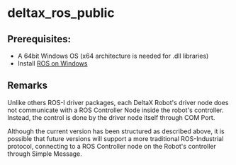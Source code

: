 # deltax_ros_public

## Prerequisites:
- A 64bit Windows OS (x64 architecture is needed for .dll libraries)
- Install [ROS on Windows](https://ms-iot.github.io/ROSOnWindows/GettingStarted/SetupRos2.html)

## Remarks
Unlike others ROS-I driver packages, each DeltaX Robot's driver node does not communicate with a ROS Controller Node inside 
the robot's controller. Instead, the control is done by the driver node itself through COM Port.

Although the current version has been structured as described above, it is possible that future versions will support a more 
traditional ROS-Industrial protocol, connecting to a ROS Controller node on the Robot's controller through Simple Message.
